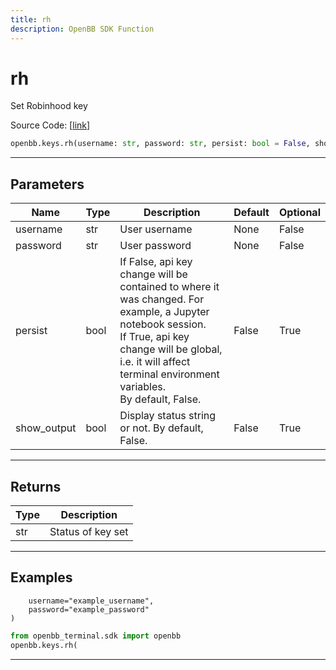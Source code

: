 ```yaml
---
title: rh
description: OpenBB SDK Function
---
```


# rh

Set Robinhood key

Source Code: [[link](https://github.com/OpenBB-finance/OpenBBTerminal/tree/main/openbb_terminal/keys_model.py#L1227)]

```python
openbb.keys.rh(username: str, password: str, persist: bool = False, show_output: bool = False)
```

---

## Parameters

| Name | Type | Description | Default | Optional |
| ---- | ---- | ----------- | ------- | -------- |
| username | str | User username | None | False |
| password | str | User password | None | False |
| persist | bool | If False, api key change will be contained to where it was changed. For example, a Jupyter notebook session.<br/>If True, api key change will be global, i.e. it will affect terminal environment variables.<br/>By default, False. | False | True |
| show_output | bool | Display status string or not. By default, False. | False | True |


---

## Returns

| Type | Description |
| ---- | ----------- |
| str | Status of key set |
---

## Examples

        username="example_username",
        password="example_password"
    )
```python
from openbb_terminal.sdk import openbb
openbb.keys.rh(
```

---

